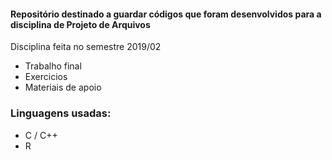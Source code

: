 #### Repositório destinado a guardar códigos que foram desenvolvidos para a disciplina de Projeto de Arquivos

Disciplina feita no semestre 2019/02 

- Trabalho final
- Exercicios
- Materiais de apoio 

### Linguagens usadas:
- C / C++
- R
